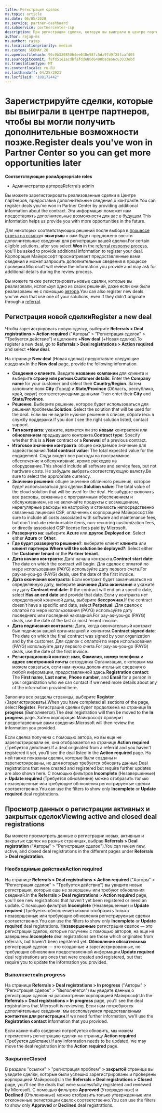 ```yaml
---
title: Регистрация сделок
ms.topic: article
ms.date: 06/05/2020
ms.service: partner-dashboard
ms.subservice: partnercenter-csp
description: При регистрации сделки, которую вы выиграли в центре партнеров, она помогает корпорации Майкрософт предоставить вам больше возможностей в будущем.
author: rajap-ms
ms.author: rajap
ms.localizationpriority: medium
ms.custom: SEOMAY.20
ms.openlocfilehash: 96c0b320850b4ee648e98fc5da97d9f25faaf405
ms.sourcegitcommit: f8fd51e1acdbfafdde86d6490bade66c63033ebd
ms.translationtype: MT
ms.contentlocale: ru-RU
ms.lasthandoff: 04/28/2021
ms.locfileid: "108172442"
---
```

# <a name="register-deals-youve-won-in-partner-center-so-you-can-get-more-opportunities-later"></a><span data-ttu-id="57036-103">Зарегистрируйте сделки, которые вы выиграли в центре партнеров, чтобы вы могли получить дополнительные возможности позже.</span><span class="sxs-lookup"><span data-stu-id="57036-103">Register deals you've won in Partner Center so you can get more opportunities later</span></span>

<span data-ttu-id="57036-104">**Соответствующие роли**</span><span class="sxs-lookup"><span data-stu-id="57036-104">**Appropriate roles**</span></span>

- <span data-ttu-id="57036-105">Администратор авторов</span><span class="sxs-lookup"><span data-stu-id="57036-105">Referrals admin</span></span>

<span data-ttu-id="57036-106">Вы можете зарегистрировать реализованные сделки в Центре партнеров, предоставив дополнительные сведения о контракте.</span><span class="sxs-lookup"><span data-stu-id="57036-106">You can register deals you've won in Partner Center by providing additional information about the contract.</span></span> <span data-ttu-id="57036-107">Эта информация поможет нам предоставлять дополнительные возможности для вас в будущем.</span><span class="sxs-lookup"><span data-stu-id="57036-107">This information helps us provide you with more opportunities in the future.</span></span>

<span data-ttu-id="57036-108">Для некоторых соответствующих решений после выбора в [процессе ответа на ссылку](manage-leads.md)« **выигрыш** » вам будет предложено ввести дополнительные сведения для регистрации вашей сделки.</span><span class="sxs-lookup"><span data-stu-id="57036-108">For certain eligible solutions, after you select **Won** in the [referral response process](manage-leads.md), you'll be asked to provide additional information to register your deal.</span></span> <span data-ttu-id="57036-109">Корпорация Майкрософт просматривает предоставленные вами сведения и может запросить дополнительные сведения в процессе проверки.</span><span class="sxs-lookup"><span data-stu-id="57036-109">Microsoft will review the information you provide and may ask for additional details during the review process.</span></span>

<span data-ttu-id="57036-110">Вы можете также регистрировать новые сделки, которые вы реализовали, используя одно из своих решений, даже если они были реализованы не с помощью [автора](referrals.md).</span><span class="sxs-lookup"><span data-stu-id="57036-110">You can also register new deals you've won that use one of your solutions, even if they didn't originate through a [referral](referrals.md).</span></span> 

## <a name="register-a-new-deal"></a><span data-ttu-id="57036-111">Регистрация новой сделки</span><span class="sxs-lookup"><span data-stu-id="57036-111">Register a new deal</span></span>

<span data-ttu-id="57036-112">Чтобы зарегистрировать новую сделку, выберите **Referrals > Deal registrations > Action required** ("Авторы" > "Регистрация сделок" > "Требуется действие") и щелкните **+New deal** (+Новая сделка).</span><span class="sxs-lookup"><span data-stu-id="57036-112">To register a new deal, go to **Referrals > Deal registrations > Action required** and select **+New deal**.</span></span>

<span data-ttu-id="57036-113">На странице **New deal** (Новая сделка) предоставьте следующие сведения.</span><span class="sxs-lookup"><span data-stu-id="57036-113">In the **New deal** page, provide the following information.</span></span>

- <span data-ttu-id="57036-114">**Сведения о клиенте**. Введите **название компании** для клиента и выберите **страну или регион**.</span><span class="sxs-lookup"><span data-stu-id="57036-114">**Customer details**: Enter the **Company name** for your customer and select their **Country/Region**.</span></span> <span data-ttu-id="57036-115">Затем заполните поля **City** (Город) и **State/Province** (Область, республика, край, округ) соответствующими данными.</span><span class="sxs-lookup"><span data-stu-id="57036-115">Then enter their **City** and **State/Province**.</span></span>
- <span data-ttu-id="57036-116">**Решение**. Выберите решение, которое будет использоваться для решения проблемы.</span><span class="sxs-lookup"><span data-stu-id="57036-116">**Solution**: Select the solution that will be used for the deal.</span></span> <span data-ttu-id="57036-117">Если вы не видите нужное решение в списке, обратитесь в службу поддержки.</span><span class="sxs-lookup"><span data-stu-id="57036-117">If you don't see the right solution listed, contact support.</span></span>
- <span data-ttu-id="57036-118">**Тип контракта**: укажите, является ли это **новым** контрактом или **обновлением** предыдущего контракта.</span><span class="sxs-lookup"><span data-stu-id="57036-118">**Contract type**: Specify whether this is a **New** contract or a **Renewal** of a previous contract.</span></span>
- <span data-ttu-id="57036-119">**Итоговое значение контракта**: общее ожидаемое значение для задействования.</span><span class="sxs-lookup"><span data-stu-id="57036-119">**Total contract value**: The total expected value for the engagement.</span></span> <span data-ttu-id="57036-120">Сюда входят все расходы на программное обеспечение и обслуживание, кроме расходов на оборудование.</span><span class="sxs-lookup"><span data-stu-id="57036-120">This should include all software and service fees, but not hardware costs.</span></span> <span data-ttu-id="57036-121">Не забудьте выбрать соответствующую валюту.</span><span class="sxs-lookup"><span data-stu-id="57036-121">Be sure to select the appropriate currency.</span></span>
- <span data-ttu-id="57036-122">**Значение решения**: общее значение облачного решения, которое будет использоваться для сделки.</span><span class="sxs-lookup"><span data-stu-id="57036-122">**Solution value**: The total value of the cloud solution that will be used for the deal.</span></span> <span data-ttu-id="57036-123">Не забудьте включить все расходы, связанные с программным обеспечением и обслуживанием, но не включайте продукты с возмещением, нерегулярные расходы на настройку и стоимость непосредственно связанных лицензий CSP, оплаченных корпорацией Майкрософт.</span><span class="sxs-lookup"><span data-stu-id="57036-123">Be sure to include all costs associated with software and maintenance fees, but don't include reimbursable items, non-recurring customization fees, or directly associated CSP license fees paid by Microsoft.</span></span>
- <span data-ttu-id="57036-124">**Развернуто на**: выберите **Azure** или **другое**.</span><span class="sxs-lookup"><span data-stu-id="57036-124">**Deployed on**: Select either **Azure** or **Other**.</span></span>
- <span data-ttu-id="57036-125">**Где будет развернуто решение?**: выберите клиент **клиента** или **клиент партнера**.</span><span class="sxs-lookup"><span data-stu-id="57036-125">**Where will the solution be deployed?**: Select either the **Customer tenant** or the **Partner tenant**.</span></span>
- <span data-ttu-id="57036-126">**Дата начала контракта**: Дата начала контракта.</span><span class="sxs-lookup"><span data-stu-id="57036-126">**Contract start date**: The date on which the contract will begin.</span></span> <span data-ttu-id="57036-127">Для сделок с оплатой по мере использования (PAYG) используйте дату первого счета.</span><span class="sxs-lookup"><span data-stu-id="57036-127">For pay-as-you-go (PAYG) deals, use the date of the first invoice.</span></span>
- <span data-ttu-id="57036-128">**Дата окончания контракта**: Если контракт будет заканчиваться на определенную дату, выберите **значение Дата окончания** и укажите эту дату.</span><span class="sxs-lookup"><span data-stu-id="57036-128">**Contract end date**: If the contract will end on a specific date, select **Has an end date** and provide that date.</span></span> <span data-ttu-id="57036-129">Если у контракта нет определенной конечной даты, выберите **бессрочная**.</span><span class="sxs-lookup"><span data-stu-id="57036-129">If the contract doesn't have a specific end date, select **Perpetual**.</span></span> <span data-ttu-id="57036-130">Для сделок с оплатой по мере использования (PAYG) используйте дату последнего или последней накладной.</span><span class="sxs-lookup"><span data-stu-id="57036-130">For pay-as-you-go (PAYG) deals, use the date of the last or most recent invoice.</span></span>
- <span data-ttu-id="57036-131">**Дата подписания контракта**: Дата, когда окончательный контракт был подписан вашей организацией и клиентом.</span><span class="sxs-lookup"><span data-stu-id="57036-131">**Contract signed date**: The date on which the final contract was signed by your organization and by the customer.</span></span> <span data-ttu-id="57036-132">Для сделок с оплатой по мере использования (PAYG) используйте дату первого счета.</span><span class="sxs-lookup"><span data-stu-id="57036-132">For pay-as-you-go (PAYG) deals, use the date of the first invoice.</span></span>
- <span data-ttu-id="57036-133">**Регистрационный контакт**: **имя**, **Фамилия**, **номер телефона** и **адрес электронной почты** сотрудника Организации, с которым мы можем связаться, если нам нужны дополнительные сведения о любой информации, предоставленной здесь.</span><span class="sxs-lookup"><span data-stu-id="57036-133">**Registration contact**: The **First name**, **Last name**, **Phone number**, and **Email** for a person in your organization who we can contact if we need more details about any of the information provided here.</span></span>

<span data-ttu-id="57036-134">Заполнив все разделы страницы, выберите **Register** (Зарегистрировать).</span><span class="sxs-lookup"><span data-stu-id="57036-134">When you have completed all sections of the page, select **Register**.</span></span> <span data-ttu-id="57036-135">Регистрация сделки будет продолжена на странице **In progress** (Выполняется).</span><span class="sxs-lookup"><span data-stu-id="57036-135">The deal registration will then be moved to the **In progress** page.</span></span> <span data-ttu-id="57036-136">Затем корпорация Майкрософт проверит предоставленные вами сведения.</span><span class="sxs-lookup"><span data-stu-id="57036-136">Microsoft will then review the information you provided.</span></span>

<span data-ttu-id="57036-137">Если сделка получена с помощью автора, но вы еще не зарегистрировали ее, она отображается на странице **Action required** (Требуется действие).</span><span class="sxs-lookup"><span data-stu-id="57036-137">If a deal originated from a referral and you haven't registered it yet, you'll see the deal listed in the **Action required** page.</span></span> <span data-ttu-id="57036-138">На ней также показаны сделки, которые были созданы и зарегистрированы, но для которых требуется обновить данные.</span><span class="sxs-lookup"><span data-stu-id="57036-138">Deal registrations that were created and registered but require further updates are also shown here.</span></span> <span data-ttu-id="57036-139">С помощью фильтров **Incomplete** (Незавершенные) и **Update required** (Требуется обновление) можно отобразить только незавершенные или требующие обновления регистрируемые сделки соответственно.</span><span class="sxs-lookup"><span data-stu-id="57036-139">You can use the filters to show only **Incomplete** or **Update required** deal registrations.</span></span>

## <a name="viewing-active-and-closed-deal-registrations"></a><span data-ttu-id="57036-140">Просмотр данных о регистрации активных и закрытых сделок</span><span class="sxs-lookup"><span data-stu-id="57036-140">Viewing active and closed deal registrations</span></span>

<span data-ttu-id="57036-141">Вы можете просмотреть данные о регистрации новых, активных и закрытых сделок на разных страницах, выбрав **Referrals > Deal registration** ("Авторы" > "Регистрация сделок").</span><span class="sxs-lookup"><span data-stu-id="57036-141">You can review new, active, and closed deal registrations in the different pages under **Referrals > Deal registration**.</span></span>

### <a name="action-required"></a><span data-ttu-id="57036-142">Необходимые действия</span><span class="sxs-lookup"><span data-stu-id="57036-142">Action required</span></span>

<span data-ttu-id="57036-143">На странице **Referrals > Deal registrations > Action required** ("Авторы" > "Регистрация сделок" > "Требуется действие") вы увидите новые регистрации, которые еще не завершены или требуют обновления сведений.</span><span class="sxs-lookup"><span data-stu-id="57036-143">In the **Referrals > Deal registrations > Action required** page, you'll see new registrations that haven't yet been registered or need an update.</span></span> <span data-ttu-id="57036-144">С помощью фильтров **Incomplete** (Незавершенные) и **Update required** (Требуется обновление) можно отобразить только незавершенные или требующие обновления регистрируемые сделки соответственно.</span><span class="sxs-lookup"><span data-stu-id="57036-144">You can use the filters to show only **Incomplete** or **Update required** deal registrations.</span></span> <span data-ttu-id="57036-145">**Незавершенные** регистрации сделок — это регистрации сделок, которые получены с помощью авторов, на еще не завершены.</span><span class="sxs-lookup"><span data-stu-id="57036-145">**Incomplete** deal registrations are those which originated from referrals, but haven't been registered yet.</span></span> <span data-ttu-id="57036-146">**Обновление обязательных** регистраций сделок — это созданные и зарегистрированные, но требующие обновления предоставленной информации.</span><span class="sxs-lookup"><span data-stu-id="57036-146">**Update required** deal registrations are ones that were created and registered, but that require you to update the information you provided.</span></span>

### <a name="in-progress"></a><span data-ttu-id="57036-147">Выполняется</span><span class="sxs-lookup"><span data-stu-id="57036-147">In progress</span></span>

<span data-ttu-id="57036-148">На странице **Referrals > Deal registrations > In progress** ("Авторы" > "Регистрация сделок" > "Выполняется") вы увидите данные о регистрации сделок на рассмотрении корпорацией Майкрософт.</span><span class="sxs-lookup"><span data-stu-id="57036-148">In the **Referrals > Deal registrations > In progress** page, you'll see the deal registrations that Microsoft is reviewing.</span></span> <span data-ttu-id="57036-149">Если нам потребуются дополнительные сведения, мы воспользуемся предоставленным **контактом для регистрации**.</span><span class="sxs-lookup"><span data-stu-id="57036-149">If we need further information, we'll use the **Registration contact** information that you provided.</span></span>

<span data-ttu-id="57036-150">Если какие-либо сведения потребуется обновить, мы можем переместить регистрацию сделки на страницу **Action required** (Требуется действие).</span><span class="sxs-lookup"><span data-stu-id="57036-150">If any information needs to be updated, we may move the deal registration into the **Action required** page.</span></span>

### <a name="closed"></a><span data-ttu-id="57036-151">Закрытое</span><span class="sxs-lookup"><span data-stu-id="57036-151">Closed</span></span>

<span data-ttu-id="57036-152">В разделе "ссылки" > "регистрация проблем" **> закрытой** странице вы увидите сделки, которые были успешно зарегистрированы и проверены корпорацией Майкрософт.</span><span class="sxs-lookup"><span data-stu-id="57036-152">In the **Referrals > Deal registrations > Closed** page, you'll see the deals that were successfully registered and reviewed by Microsoft.</span></span> <span data-ttu-id="57036-153">С помощью фильтров **Approved** (Утвержденные) и **Declined** (Отклоненные) можно отобразить только утвержденные или отклоненные регистрации сделок соответственно.</span><span class="sxs-lookup"><span data-stu-id="57036-153">You can use the filters to show only **Approved** or **Declined** deal registrations.</span></span>
